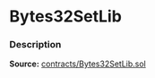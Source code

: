 # Bytes32SetLib

### Description

**Source:** [contracts/Bytes32SetLib.sol](https://github.com/perifinance/peri-finance/blob/master/contracts/Bytes32SetLib.sol)

